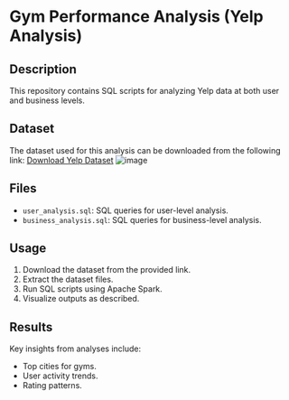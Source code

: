 # Gym Performance Analysis (Yelp Analysis)

## Description
This repository contains SQL scripts for analyzing Yelp data at both user and business levels. 

## Dataset
The dataset used for this analysis can be downloaded from the following link:
[Download Yelp Dataset](https://www.yelp.com/dataset)
![image](https://github.com/user-attachments/assets/98de57cb-4e3a-4d5e-b64d-155a58727ce2)


## Files
- `user_analysis.sql`: SQL queries for user-level analysis.
- `business_analysis.sql`: SQL queries for business-level analysis.

## Usage
1. Download the dataset from the provided link.
3. Extract the dataset files.
4. Run SQL scripts using Apache Spark.
5. Visualize outputs as described.

## Results
Key insights from analyses include:
- Top cities for gyms.
- User activity trends.
- Rating patterns.
